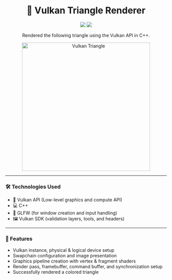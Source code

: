 <h1 align="center">🚀 Vulkan Triangle Renderer</h1>

<p align="center">
  <img src="https://img.shields.io/badge/C%2B%2B-Vulkan-blue?style=flat-square&logo=cpp&logoColor=white" />
  <img src="https://img.shields.io/badge/API-Vulkan-FF6C00?style=flat-square&logo=vulkan&logoColor=white" />
</p>

<p align="center">
  Rendered the following triangle using the Vulkan API in C++.
</p>

<p align="center">
  <img src="https://github.com/user-attachments/assets/eea36ac7-9bef-40ab-8b33-e852d06e6a6b" alt="Vulkan Triangle" width="400"/>
</p>

---

### 🛠️ Technologies Used

- 🔺 Vulkan API (Low-level graphics and compute API)
- 💻 C++
- 🧱 GLFW (for window creation and input handling)
- 🖼️ Vulkan SDK (validation layers, tools, and headers)

---

### 🌟 Features

- Vulkan instance, physical & logical device setup
- Swapchain configuration and image presentation
- Graphics pipeline creation with vertex & fragment shaders
- Render pass, framebuffer, command buffer, and synchronization setup
- Successfully rendered a colored triangle

